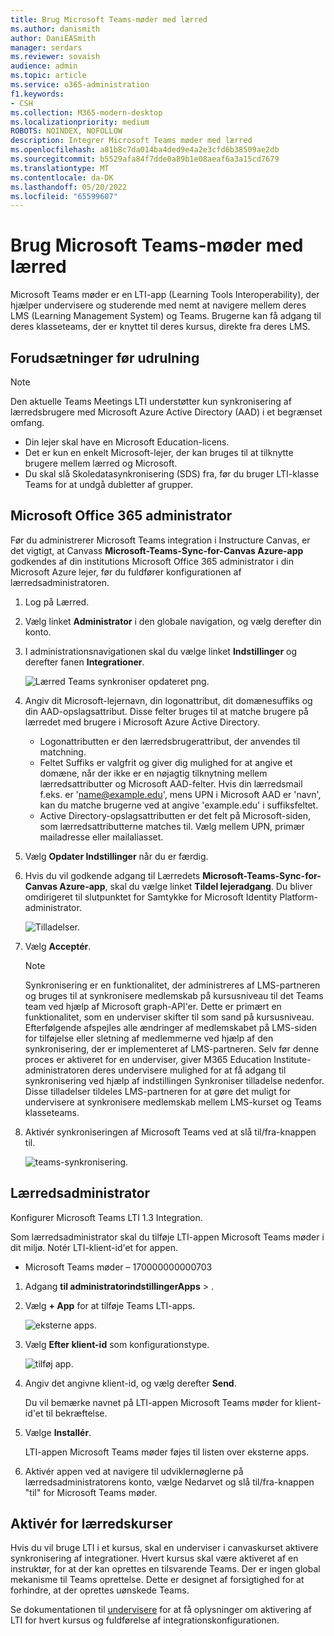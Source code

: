 ```yaml
---
title: Brug Microsoft Teams-møder med lærred
ms.author: danismith
author: DaniEASmith
manager: serdars
ms.reviewer: sovaish
audience: admin
ms.topic: article
ms.service: o365-administration
f1.keywords:
- CSH
ms.collection: M365-modern-desktop
ms.localizationpriority: medium
ROBOTS: NOINDEX, NOFOLLOW
description: Integrer Microsoft Teams møder med lærred
ms.openlocfilehash: a81b8c7da014ba4ded9e4a2e3cfd6b38509ae2db
ms.sourcegitcommit: b5529afa84f7dde0a89b1e08aeaf6a3a15cd7679
ms.translationtype: MT
ms.contentlocale: da-DK
ms.lasthandoff: 05/20/2022
ms.locfileid: "65599607"
---
```

# <a name="use-microsoft-teams-meetings-with-canvas"></a>Brug Microsoft Teams-møder med lærred

Microsoft Teams møder er en LTI-app (Learning Tools Interoperability), der hjælper undervisere og studerende med nemt at navigere mellem deres LMS (Learning Management System) og Teams. Brugerne kan få adgang til deres klasseteams, der er knyttet til deres kursus, direkte fra deres LMS.

## <a name="prerequisites-before-deployment"></a>Forudsætninger før udrulning

> [!NOTE]
> Den aktuelle Teams Meetings LTI understøtter kun synkronisering af lærredsbrugere med Microsoft Azure Active Directory (AAD) i et begrænset omfang.
>
> - Din lejer skal have en Microsoft Education-licens.
> - Det er kun en enkelt Microsoft-lejer, der kan bruges til at tilknytte brugere mellem lærred og Microsoft.
> - Du skal slå Skoledatasynkronisering (SDS) fra, før du bruger LTI-klasse Teams for at undgå dubletter af grupper.

## <a name="microsoft-office-365-admin"></a>Microsoft Office 365 administrator

Før du administrerer Microsoft Teams integration i Instructure Canvas, er det vigtigt, at Canvass **Microsoft-Teams-Sync-for-Canvas Azure-app** godkendes af din institutions Microsoft Office 365 administrator i din Microsoft Azure lejer, før du fuldfører konfigurationen af lærredsadministratoren.

1. Log på Lærred.

2. Vælg linket **Administrator** i den globale navigation, og vælg derefter din konto.

3. I administrationsnavigationen skal du vælge linket **Indstillinger** og derefter fanen **Integrationer**.

   ![Lærred Teams synkroniser opdateret png.](https://user-images.githubusercontent.com/87142492/128552407-78cb28e9-47cf-4026-954d-12dc3553af6f.png)

4. Angiv dit Microsoft-lejernavn, din logonattribut, dit domænesuffiks og din AAD-opslagsattribut. Disse felter bruges til at matche brugere på lærredet med brugere i Microsoft Azure Active Directory.
   - Logonattributten er den lærredsbrugerattribut, der anvendes til matchning.
   - Feltet Suffiks er valgfrit og giver dig mulighed for at angive et domæne, når der ikke er en nøjagtig tilknytning mellem lærredsattributter og Microsoft AAD-felter. Hvis din lærredsmail f.eks. er 'name@example.edu', mens UPN i Microsoft AAD er 'navn', kan du matche brugerne ved at angive 'example.edu' i suffiksfeltet.
   - Active Directory-opslagsattributten er det felt på Microsoft-siden, som lærredsattributterne matches til. Vælg mellem UPN, primær mailadresse eller mailaliasset.

5. Vælg **Opdater Indstillinger** når du er færdig.

6. Hvis du vil godkende adgang til Lærredets **Microsoft-Teams-Sync-for-Canvas Azure-app**, skal du vælge linket **Tildel lejeradgang**. Du bliver omdirigeret til slutpunktet for Samtykke for Microsoft Identity Platform-administrator.

   ![Tilladelser.](media/permissions.png)

7. Vælg **Acceptér**.

   > [!NOTE]
   > Synkronisering er en funktionalitet, der administreres af LMS-partneren og bruges til at synkronisere medlemskab på kursusniveau til det Teams team ved hjælp af Microsoft graph-API'er. Dette er primært en funktionalitet, som en underviser skifter til som sand på kursusniveau. Efterfølgende afspejles alle ændringer af medlemskabet på LMS-siden for tilføjelse eller sletning af medlemmerne ved hjælp af den synkronisering, der er implementeret af LMS-partneren. Selv før denne proces er aktiveret for en underviser, giver M365 Education Institute-administratoren deres undervisere mulighed for at få adgang til synkronisering ved hjælp af indstillingen Synkroniser tilladelse nedenfor. Disse tilladelser tildeles LMS-partneren for at gøre det muligt for undervisere at synkronisere medlemskab mellem LMS-kurset og Teams klasseteams.

8. Aktivér synkroniseringen af Microsoft Teams ved at slå til/fra-knappen til.

   ![teams-synkronisering.](media/teams-sync.png)

## <a name="canvas-admin"></a>Lærredsadministrator

Konfigurer Microsoft Teams LTI 1.3 Integration.

Som lærredsadministrator skal du tilføje LTI-appen Microsoft Teams møder i dit miljø. Notér LTI-klient-id'et for appen.

 - Microsoft Teams møder – 170000000000703

1. Adgang **til administratorindstillingerApps** > .

2. Vælg **+ App** for at tilføje Teams LTI-apps.

   ![eksterne apps.](media/external-apps.png)

3. Vælg **Efter klient-id** som konfigurationstype.

   ![tilføj app.](media/add-app.png)

4. Angiv det angivne klient-id, og vælg derefter **Send**.

   Du vil bemærke navnet på LTI-appen Microsoft Teams møder for klient-id'et til bekræftelse.

5. Vælge **Installér**.

   LTI-appen Microsoft Teams møder føjes til listen over eksterne apps.

6. Aktivér appen ved at navigere til udviklernøglerne på lærredsadministratorens konto, vælge Nedarvet og slå til/fra-knappen "til" for Microsoft Teams møder.

## <a name="enable-for-canvas-courses"></a>Aktivér for lærredskurser

Hvis du vil bruge LTI i et kursus, skal en underviser i canvaskurset aktivere synkronisering af integrationer. Hvert kursus skal være aktiveret af en instruktør, for at der kan oprettes en tilsvarende Teams. Der er ingen global mekanisme til Teams oprettelse. Dette er designet af forsigtighed for at forhindre, at der oprettes uønskede Teams.

Se dokumentationen til [undervisere](https://support.microsoft.com/topic/use-microsoft-teams-classes-in-your-lms-preview-ac6a1e34-32f7-45e6-b83e-094185a1e78a#ID0EBD=Instructure_Canvas) for at få oplysninger om aktivering af LTI for hvert kursus og fuldførelse af integrationskonfigurationen.
